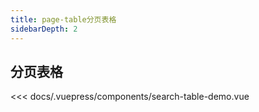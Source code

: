 ```yaml
---
title: page-table分页表格
sidebarDepth: 2
---
```

## 分页表格

<demo-block>
<search-table-demo slot="source"></search-table-demo>
<<< docs/.vuepress/components/search-table-demo.vue
</demo-block>
